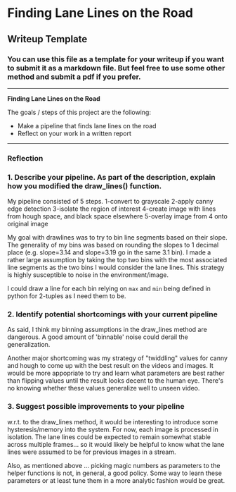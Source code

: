 # **Finding Lane Lines on the Road** 

## Writeup Template

### You can use this file as a template for your writeup if you want to submit it as a markdown file. But feel free to use some other method and submit a pdf if you prefer.

---

**Finding Lane Lines on the Road**

The goals / steps of this project are the following:
* Make a pipeline that finds lane lines on the road
* Reflect on your work in a written report

---

### Reflection

### 1. Describe your pipeline. As part of the description, explain how you modified the draw_lines() function.

My pipeline consisted of 5 steps.
1-convert to grayscale
2-apply canny edge detection
3-isolate the region of interest
4-create image with lines from hough space, and black space elsewhere
5-overlay image from 4 onto original image

My goal with drawlines was to try to bin line segments based on their slope. The generality of my bins
was based on rounding the slopes to 1 decimal place (e.g. slope=3.14 and slope=3.19 go in the same 3.1 bin).
I made a rather large assumption by taking the top two bins with the most associated line segments as
the two bins I would consider the lane lines. This strategy is highly susceptible to noise in the environment/image.

I could draw a line for each bin relying on `max` and `min` being defined in python for 2-tuples as I need them to be.


### 2. Identify potential shortcomings with your current pipeline

As said, I think my binning assumptions in the draw_lines method are dangerous.
A good amount of 'binnable' noise could derail the generalization.

Another major shortcoming was my strategy of "twiddling" values for canny and hough
to come up with the best result on the videos and images. It would be more appopriate to try
and learn what parameters are best rather than flipping values until the result looks
decent to the human eye. There's no knowing whether these values generalize well to unseen video.


### 3. Suggest possible improvements to your pipeline

w.r.t. to the draw_lines method, it would be interesting to introduce some
hysteresis/memory into the system. For now, each image is processed in isolation.
The lane lines could be expected to remain somewhat stable across multiple frames...
so it would likely be helpful to know what the lane lines were assumed to be for previous
images in a stream.

Also, as mentioned above ... picking magic numbers as parameters to the helper functions
is not, in general, a good policy. Some way to learn these parameters or at least tune them
in a more analytic fashion would be great.